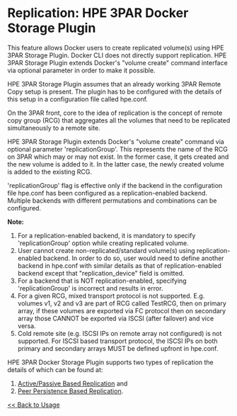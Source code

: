 # Replication: HPE 3PAR Docker Storage Plugin #

This feature allows Docker users to create replicated volume(s) using
HPE 3PAR Storage Plugin. Docker CLI does not directly support 
replication. HPE 3PAR Storage Plugin extends Docker's "volume create"
command interface via optional parameter in order to make it possible.

HPE 3PAR Storage Plugin assumes that an already working 3PAR Remote 
Copy setup is present. The plugin has to be configured with the 
details of this setup in a configuration file called hpe.conf.

On the 3PAR front, core to the idea of replication is the concept of 
remote copy group (RCG) that aggregates all the volumes that need to 
be replicated simultaneously to a remote site.

HPE 3PAR Storage Plugin extends Docker's "volume create" command via 
optional parameter 'replicationGroup'. This represents the name of the
RCG on 3PAR which may or may not exist. In the former case, it gets
created and the new volume is added to it. In the latter case, the 
newly created volume is added to the existing RCG.

'replicationGroup' flag is effective only if the backend in
the configuration file hpe.conf has been configured as a 
replication-enabled backend. Multiple backends with different 
permutations and combinations can be configured.

**Note:**

1. For a replication-enabled backend, it is mandatory to specify 
'replicationGroup' option while creating replicated volume.
2. User cannot create non-replicated/standard volume(s) using 
replication-enabled backend. In order to do so, user would need to 
define another backend in hpe.conf with similar details as that of 
replication-enabled backend except that "replication_device" field is
omitted.
3. For a backend that is NOT replication-enabled, specifying 'replicationGroup' 
is incorrect and results in error.
4. For a given RCG, mixed transport protocol is not supported. E.g. volumes v1, v2 and v3
 are part of RCG called TestRCG, then on primary array, if these volumes are exported via
 FC protocol then on secondary array those CANNOT be exported via ISCSI (after failover)
 and vice versa.
5. Cold remote site (e.g. ISCSI IPs on remote array not configured) is not supported.
For ISCSI based transport protocol, the ISCSI IPs on both primary and secondary arrays
MUST be defined upfront in hpe.conf.

HPE 3PAR Docker Storage Plugin supports two types of replication the details of 
which can be found at:
1. [Active/Passive Based Replication](active-passive-based-replication.md) and 
2. [Peer Persistence Based Replication](peer-persistence-based-replication.md).


[<< Back to Usage](usage.md)